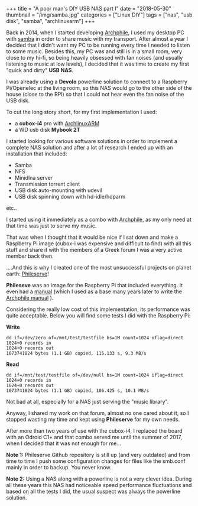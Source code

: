 +++
title = "A poor man's DIY USB NAS part I"
date = "2018-05-30"
thumbnail = "/img/samba.jpg"
categories = ["Linux DIY"]
tags = ["nas", "usb disk", "samba", "archlinuxarm"]
+++

Back in 2014, when I started developing [Archphile](http://archphile.org), I used my desktop PC with [samba](https://www.samba.org/)  in order to share music with my transport. After almost a year I decided that I didn't want my PC to be running every time I needed to listen to some music. Besides this, my PC was and still is in a small room, very close to my hi-fi, so being heavily obsessed with fan noises (and usually listening to music at low levels), I decided that it was time to create my first "quick and dirty" **USB NAS**.

I was already using a **Devolo** powerline solution to connect to a Raspberry Pi/Openelec at the living room, so this NAS would go to the other side of the house (close to the RPI) so that I could not hear even the fan noise of the USB disk.

To cut the long story short, for my first implementation I used:

- a **cubox-i4** pro with [ArchlinuxARM](https://archlinuxarm.org) 
- a WD usb disk **Mybook 2T**

I started looking for various software solutions in order to implement a complete NAS solution and after a lot of research I ended up with an installation that included:

- Samba
- NFS
- Minidlna server
- Transmission torrent client
- USB disk auto-mounting with udevil
- USB disk spinning down with hd-idle/hdparm

etc..

I started using it immediately as a combo with [Archphile](http://archphile.org), as my only need at that time was just to serve my music.

That was when I thought that it would be nice if I sat down and make a Raspberry Pi image (cubox-i was expensive and difficult to find) with all this stuff and share it with the members of a Greek forum I was a very active member back then. 

....And this is why I created one of the most unsuccessful projects on planet earth: [Phileserve](https://github.com/archphile/phileserve)! 

**Phileseve** was an image for the Raspberry Pi that included everything. It even had a [manual](https://github.com/archphile/phileserve/blob/master/phileserve-0.1-guide.pdf) (which I used as a base many years later to write the [Archphile manual](http://archphile.org/archphile-manual/) ).

Considering the really low cost of this implementation, its performance was quite acceptable. Below you will find some tests I did with the Raspberry Pi:

**Write**

	dd if=/dev/zero of=/mnt/test/testfile bs=1M count=1024 oflag=direct
	1024+0 records in
	1024+0 records out
	1073741824 bytes (1.1 GB) copied, 115.133 s, 9.3 MB/s

**Read**

	dd if=/mnt/test/testfile of=/dev/null bs=1M count=1024 iflag=direct
	1024+0 records in
	1024+0 records out
	1073741824 bytes (1.1 GB) copied, 106.425 s, 10.1 MB/s


Not bad at all, especially for a NAS just serving the "music library".


Anyway, I shared my work on that forum, almost no one cared about it, so I stopped wasting my time and kept using **Phileserve** for my own needs.

After more than two years of use with the cubox-i4, I replaced the board with an Odroid C1+ and that combo served me until the summer of 2017, when I decided that it was not enough for me...

**Note 1:** Phileserve Github repository is still up (and very outdated) and from time to time I push some configuration changes for files like the smb.conf mainly in order to backup. You never know..

**Note 2:**  Using a NAS along with a powerline is not a very clever idea. During all these years this NAS had noticeable speed performance fluctuations and based on all the tests I did, the usual suspect was always the powerline solution.